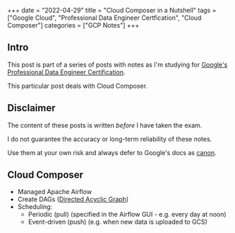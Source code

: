 +++
date = "2022-04-29"
title = "Cloud Composer in a Nutshell"
tags = ["Google Cloud", "Professional Data Engineer Certfication", "Cloud Composer"]
categories = ["GCP Notes"]
+++

## Intro

This post is part of a series of posts with notes as I'm studying for [Google's Professional Data Engineer Certification](https://cloud.google.com/certification/data-engineer).

This particular post deals with Cloud Composer.

## Disclaimer

The content of these posts is written *before* I have taken the exam.

I do not guarantee the accuracy or long-term reliability of these notes.

Use them at your own risk and always defer to Google's docs as [canon](https://en.wikipedia.org/wiki/Canon_(basic_principle)).

## Cloud Composer

- Managed Apache Airflow
- Create DAGs ([Directed Acyclic Graph](https://en.wikipedia.org/wiki/Directed_acyclic_graph))
- Scheduling:
  - Periodic (pull) (specified in the Airflow GUI - e.g. every day at noon)
  - Event-driven (push) (e.g. when new data is uploaded to GCS)

